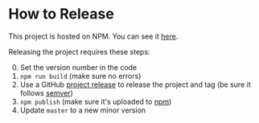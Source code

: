 # How to Release

This project is hosted on NPM.  You can see it [here][project-url].

Releasing the project requires these steps:

0. Set the version number in the code
1. `npm run build` (make sure no errors)
2. Use a GitHub [project release][github-release-url] to release the project and tag (be sure it follows [semver][semantic-versioning])
3. `npm publish` (make sure it's uploaded to [npm][project-url])
4. Update `master` to a new minor version

[project-url]: https://www.npmjs.com/package/xfc
[semantic-versioning]: http://semver.org/
[github-release-url]: https://help.github.com/articles/creating-releases/
